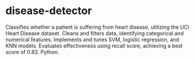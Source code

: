 # disease-detector
Classifies whether a patient is suffering from heart disease, utilizing the UCI Heart Disease dataset. Cleans and filters data, identifying categorical and numerical features. Implements and tunes SVM, logistic regression, and KNN models. Evaluates effectiveness using recall score, achieving a best score of 0.83. Python.
